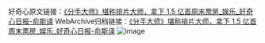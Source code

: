 好奇心原文链接：[《分手大师》堪称排片大师，拿下 1.5 亿首周末票房_娱乐_好奇心日报-俞斯译](https://www.qdaily.com/articles/1304.html)
WebArchive归档链接：[《分手大师》堪称排片大师，拿下 1.5 亿首周末票房_娱乐_好奇心日报-俞斯译](http://web.archive.org/web/20190623145848/https://www.qdaily.com/articles/1304.html)
![image](http://ww3.sinaimg.cn/large/007d5XDply1g3v4d991mlj30u033jkjl)